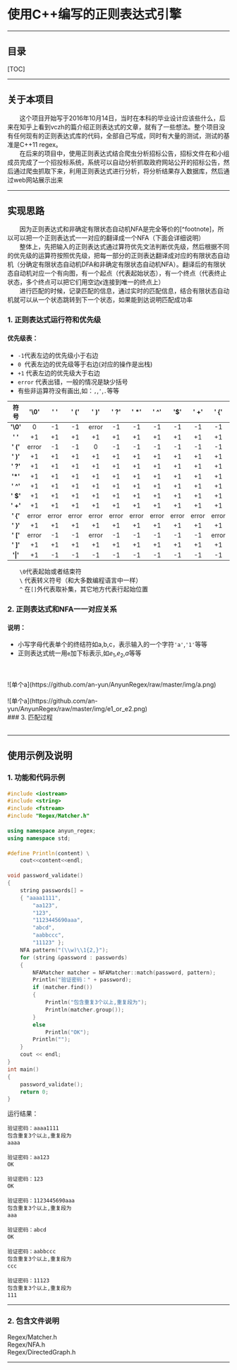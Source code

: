 # 使用C++编写的正则表达式引擎

------

## 目录

[TOC]

------
## 关于本项目
&nbsp;&nbsp;&nbsp;&nbsp;&nbsp;&nbsp;&nbsp;这个项目开始写于2016年10月14日，当时在本科的毕业设计应该些什么，后来在知乎上看到vczh的篇介绍正则表达式的文章，就有了一些想法。整个项目没有任何现有的正则表达式库的代码，全部自己写成，同时有大量的测试，测试的基准是C++11 regex。<br>
&nbsp;&nbsp;&nbsp;&nbsp;&nbsp;&nbsp;&nbsp;在后来的项目中，使用正则表达式结合爬虫分析招标公告，招标文件在和小组成员完成了一个招投标系统，系统可以自动分析抓取政府网站公开的招标公告，然后通过爬虫抓取下来，利用正则表达式进行分析，将分析结果存入数据库，然后通过web网站展示出来<br>



------

## 实现思路
&nbsp;&nbsp;&nbsp;&nbsp;&nbsp;&nbsp;&nbsp;因为正则表达式和非确定有限状态自动机NFA是完全等价的[^footnote]，所以可以把一个正则表达式一一对应的翻译成一个NFA（下面会详细说明）<br>
&nbsp;&nbsp;&nbsp;&nbsp;&nbsp;&nbsp;&nbsp;整体上，先把输入的正则表达式通过算符优先文法判断优先级，然后根据不同的优先级的运算符按照优先级，把每一部分的正则表达翻译成对应的有限状态自动机（分确定有限状态自动机DFA和非确定有限状态自动机NFA）。翻译后的有限状态自动机对应一个有向图，有一个起点（代表起始状态），有一个终点（代表终止状态，多个终点可以把它们用空边$\epsilon$连接到唯一的终点上）<br>
&nbsp;&nbsp;&nbsp;&nbsp;&nbsp;&nbsp;&nbsp;进行匹配的时候，记录匹配的信息，通过实时的匹配信息，结合有限状态自动机就可以从一个状态跳转到下一个状态，如果能到达说明匹配成功率<br>

### 1. 正则表达式运行符和优先级
#### 优先级表： ####
 -  `-1`代表左边的优先级小于右边
 -  `0` &nbsp;代表左边的优先级等于右边(对应的操作是出栈)
 -   `+1` 代表左边的优先级大于右边
 -   `error` 代表出错，一般的情况是缺少括号
 -   有些非运算符没有画出,如：`,`,`'`,`.`等等

|符号     |'\0' |' \' |' (' |' )' |' ?' |' *'|' ^' |'\$' |' +' |' {' |' }' |' [' |' ]' |'\|' |
|:--:    |:--: |:--: |:--: |:--: |:--: |:--: |:--: |:--: |:--: |:--: |:--: |:--: |:--: |:--: |
|**'\0'**|  0  | -1  | -1  |error| -1  | -1  | -1  | -1  | -1  | -1  |error| -1  |error| -1  |
|**' \'**| +1  | +1  | +1  | +1  | +1  | +1  | +1  | +1  | +1  | +1  | +1  | +1  | +1  | +1  |
|**' ('**|error| -1  | -1  |  0  | -1  | -1  | -1  | -1  | -1  | -1  |error| -1  |error| -1  |
|**' )'**| +1  | +1  | +1  | +1  | +1  | +1  | +1  | +1  | +1  | +1  |error| +1  |error| +1  |
|**' ?'**| +1  | +1  | +1  | +1  | +1  | +1  | +1  | +1  | +1  | +1  |error| +1  | +1  | +1  |
|**'\*'**| +1  | +1  | +1  | +1  | +1  | +1  | +1  | +1  | +1  | +1  |error| +1  | +1  | +1  |
|**' ^'**| +1  | +1  | +1  | +1  | +1  | +1  | +1  | +1  | +1  | +1  |error| +1  |error| +1  |
|**' $'**| +1  | +1  | +1  | +1  | +1  | +1  | +1  | +1  | +1  | +1  |error| +1  |error| +1  |
|**' +'**| +1  | +1  | +1  | +1  | +1  | +1  | +1  | +1  | +1  | +1  |error| +1  | +1  | +1  |
|**' {'**|error|error|error|error|error|error|error|error|error|error|  0  |error|error|error|
|**' }'**| +1  | +1  | +1  | +1  | +1  | +1  | +1  | +1  | +1  | +1  |error| +1  |error| +1  |
|**' ['**|error| -1  | -1  |error| -1  | -1  | -1  | -1  | -1  |error|error| -1  |error| -1  |
|**' ]'**| +1  | +1  | +1  | +1  | +1  | +1  | +1  | +1  | +1  | +1  |error| +1  |  0  | +1  |
|**'\|'**| +1  | -1  | -1  | -1  | -1  | -1  | -1  | -1  | -1  | -1  |error| -1  | -1  | +1  |

&nbsp;&nbsp;&nbsp;&nbsp;&nbsp;&nbsp;&nbsp;`\0`代表起始或者结束符<br>
&nbsp;&nbsp;&nbsp;&nbsp;&nbsp;&nbsp;&nbsp;`\`&nbsp;代表转义符号（和大多数编程语言中一样）<br>
&nbsp;&nbsp;&nbsp;&nbsp;&nbsp;&nbsp;&nbsp;`^`&nbsp;在`[]`外代表取补集，其它地方代表行起始位置<br>

### 2. 正则表达式和NFA一一对应关系
#### 说明： ####
 -  小写字母代表单个的终结符如a,b,c，表示输入的一个字符`'a'`,`'1'`等等
 -  正则表达式统一用`e`加下标表示,如$e_1$,$e_2$,$a$等等
<br>

<br>
![单个a](https://github.com/an-yun/AnyunRegex/raw/master/img/a.png)
<br>
<br>
![单个a](https://github.com/an-yun/AnyunRegex/raw/master/img/e1_or_e2.png)

<br>
### 3. 匹配过程
<br>
<br>

---

## 使用示例及说明

### 1. 功能和代码示例

```C++
#include <iostream>
#include <string>
#include <fstream>
#include "Regex/Matcher.h"

using namespace anyun_regex;
using namespace std;

#define Println(content) \
	cout<<content<<endl;

void password_validate()
{
	string passwords[] =
	{ "aaaa1111",
		"aa123",
		"123",
		"1123445690aaa",
		"abcd",
		"aabbccc",
		"11123" };
	NFA pattern("(\\w)\\1{2,}");
	for (string &password : passwords)
	{
		NFAMatcher matcher = NFAMatcher::match(password, pattern);
		Println("验证密码：" + password);
		if (matcher.find())
		{
			Println("包含重复3个以上,重复段为");
			Println(matcher.group());
		}
		else
			Println("OK");
		Println("");
	}
	cout << endl;
}
int main()
{
	password_validate();
	return 0;
}

```
运行结果：
```
验证密码：aaaa1111
包含重复3个以上,重复段为
aaaa

验证密码：aa123
OK

验证密码：123
OK

验证密码：1123445690aaa
包含重复3个以上,重复段为
aaa

验证密码：abcd
OK

验证密码：aabbccc
包含重复3个以上,重复段为
ccc

验证密码：11123
包含重复3个以上,重复段为
111
```

------
### 2. 包含文件说明
Regex/Matcher.h<br>
Regex/NFA.h<br>
Regex/DirectedGraph.h<br>

------

[^footnote1]: 这是一个 *注脚* 的 **文本**。
